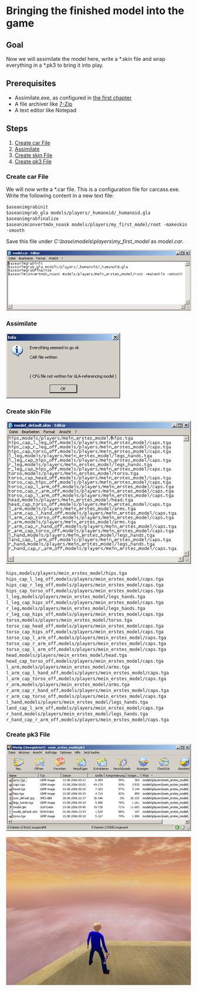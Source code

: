 # Bringing the finished model into the game

## Goal

Now we will assimilate the model here, write a \*.skin file and wrap everything in a \*.pk3 to bring it into play.

## Prerequisites

- Assimilate.exe, as configured in [the first chapter](work-environment-setup.md)
- A file archiver like [7-Zip](http://www.7-zip.org/)
- A text editor like Notepad

## Steps

1. [Create car File](#create-car-file)
2. [Assimilate](#assimilate)
3. [Create skin File](#create-skin-file)
4. [Create pk3 File](#create-pk3-file)

### Create car File

We will now write a \*.car file. This is a configuration file for carcass.exe. Write the following content in a new text file:

    $aseanimgrabinit
    $aseanimgrab_gla models/players/_humanoid/_humanoid.gla
    $aseanimgrabfinalize
    $aseanimconvertmdx_noask models/players/my_first_model/root -makeskin -smooth

Save this file under *C:\base\models\players\my_first_model* as *model.car*.

![\*.car file](car-file.png)

### Assimilate

![Assimilate confirming success](assimilate-info.png)

### Create skin File

![\*.skin file](skin-file.png)

    hips,models/players/mein_erstes_model/hips.tga
    hips_cap_l_leg_off,models/players/mein_erstes_model/caps.tga
    hips_cap_r_leg_off,models/players/mein_erstes_model/caps.tga
    hips_cap_torso_off,models/players/mein_erstes_model/caps.tga
    l_leg,models/players/mein_erstes_model/legs_hands.tga
    l_leg_cap_hips_off,models/players/mein_erstes_model/caps.tga
    r_leg,models/players/mein_erstes_model/legs_hands.tga
    r_leg_cap_hips_off,models/players/mein_erstes_model/caps.tga
    torso,models/players/mein_erstes_model/torso.tga
    torso_cap_head_off,models/players/mein_erstes_model/caps.tga
    torso_cap_hips_off,models/players/mein_erstes_model/caps.tga
    torso_cap_l_arm_off,models/players/mein_erstes_model/caps.tga
    torso_cap_r_arm_off,models/players/mein_erstes_model/caps.tga
    torso_cap_l_arm_off,models/players/mein_erstes_model/caps.tga
    head,models/players/mein_erstes_model/head.tga
    head_cap_torso_off,models/players/mein_erstes_model/caps.tga
    l_arm,models/players/mein_erstes_model/arms.tga
    l_arm_cap_l_hand_off,models/players/mein_erstes_model/caps.tga
    l_arm_cap_torso_off,models/players/mein_erstes_model/caps.tga
    r_arm,models/players/mein_erstes_model/arms.tga
    r_arm_cap_r_hand_off,models/players/mein_erstes_model/caps.tga
    r_arm_cap_torso_off,models/players/mein_erstes_model/caps.tga
    l_hand,models/players/mein_erstes_model/legs_hands.tga
    land_cap_l_arm_off,models/players/mein_erstes_model/caps.tga
    r_hand,models/players/mein_erstes_model/legs_hands.tga
    r_hand_cap_r_arm_off,models/players/mein_erstes_model/caps.tga

### Create pk3 File

![Final pk3 file](final-pk3.png)

![In-game screenshot of the player model](in-the-game.jpg)

